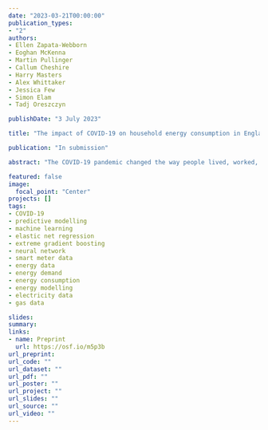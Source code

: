 ```yaml
---
date: "2023-03-21T00:00:00"
publication_types:
- "2"
authors:
- Ellen Zapata-Webborn
- Eoghan McKenna
- Martin Pullinger
- Callum Cheshire
- Harry Masters
- Alex Whittaker
- Jessica Few
- Simon Elam
- Tadj Oreszczyn

publishDate: "3 July 2023"

title: "The impact of COVID-19 on household energy consumption in England and Wales from April 2020 – March 2022"

publication: "In submission"

abstract: "The COVID-19 pandemic changed the way people lived, worked, and studied around the world, with direct consequences for domestic energy use. This study assesses the impact of COVID-19 lockdowns in the first two years of the pandemic on household electricity and gas use in England and Wales. Using data for 508 (electricity) and 326 (gas) homes, elastic net regression, neural network and extreme gradient boosting predictive models were trained and tested on pre-pandemic data. The most accurate model for each household was used to create counterfactuals (predictions in the absence of COVID-19) against which observed pandemic energy use was compared. Median monthly model error (CV(RMSE)) was 3.86% (electricity) and 3.19% (gas) and bias (NMBE) was 0.21% (electricity) and -0.10% (gas). Our analysis showed that on average (electricity; gas) consumption increased by (7.8%; 5.7%) in year 1 of the pandemic and by (2.2%; 0.2%) in year 2. The greatest increases were in the winter lockdown (January – March 2021) by 11.6% and 9.0% for electricity and gas, respectively. At the start of 2022 electricity use remained 2.0% higher while gas use was around 1.9% lower than predicted. Households with children showed the greatest increase in electricity consumption during lockdowns, followed by those with adults in work. Wealthier households increased their electricity consumption by more than the less wealthy and continued to use more than predicted throughout the two-year period while the less wealthy returned to pre-pandemic or lower consumption from summer 2021. Low dwelling efficiency was associated with a greater increase in energy consumption during the pandemic. Additionally, this study shows the value of different machine learning techniques for counterfactual modelling at the individual-dwelling level, and our approach can be used to robustly estimate the impact of other events and interventions."

featured: false
image: 
  focal_point: "Center"
projects: []
tags: 
- COVID-19
- predictive modelling
- machine learning
- elastic net regression
- extreme gradient boosting
- neural network
- smart meter data
- energy data
- energy demand
- energy consumption
- energy modelling
- electricity data
- gas data

slides: 
summary: 
links:
- name: Preprint
  url: https://osf.io/m5p3b
url_preprint: 
url_code: ""
url_dataset: ""
url_pdf: ""
url_poster: ""
url_project: ""
url_slides: ""
url_source: ""
url_video: ""
---
```


